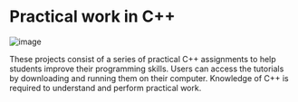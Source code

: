 # Practical work in C++
![image](https://user-images.githubusercontent.com/92756846/236660224-c4b827eb-f5f3-440c-b37c-2fb573468e83.png)

These projects consist of a series of practical C++ assignments to help students improve their programming skills. Users can access the tutorials by downloading and running them on their computer. Knowledge of C++ is required to understand and perform practical work.
